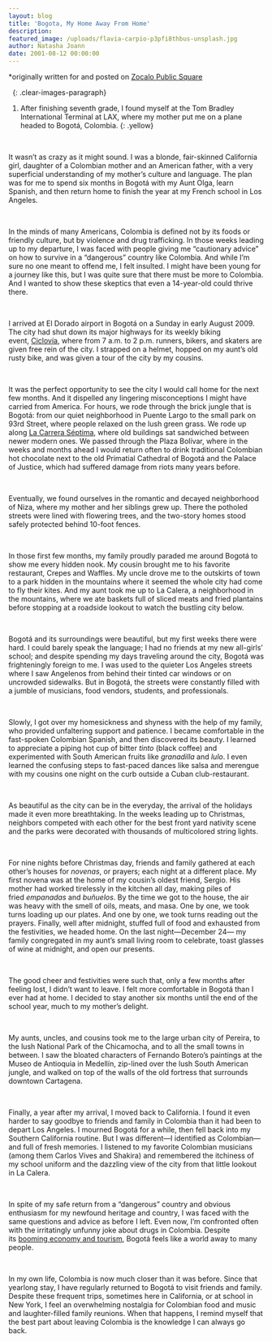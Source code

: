```yaml
---
layout: blog
title: 'Bogota, My Home Away From Home'
description:
featured_image: /uploads/flavia-carpio-p3pfi8thbus-unsplash.jpg
author: Natasha Joann
date: 2001-08-12 00:00:00
---
```


<span class="partial-highlight-mint">*originally written for and posted on <a target="_blank" href="https://www.zocalopublicsquare.org/2015/08/12/bogota-my-home-away-from-home/chronicles/where-i-go/">Zocalo Public Square</a></span>

&nbsp;
{: .clear-images-paragraph}

1. <span class="yellow">After finishing</span> seventh grade, I found myself at the Tom Bradley International Terminal at LAX, where my mother put me on a plane headed to Bogot&aacute;, Colombia.
   {: .yellow}

&nbsp;

It wasn’t as crazy as it might sound. I was a blonde, fair-skinned California girl, daughter of a Colombian mother and an American father, with a very superficial understanding of my mother’s culture and language. The plan was for me to spend six months in Bogot&aacute; with my Aunt Olga, learn Spanish, and then return home to finish the year at my French school in Los Angeles.

&nbsp;

In the minds of many Americans, Colombia is defined not by its foods or friendly culture, but by violence and drug trafficking. In those weeks leading up to my departure, I was faced with people giving me “cautionary advice” on how to survive in a “dangerous” country like Colombia. And while I’m sure no one meant to offend me, I felt insulted. I might have been young for a journey like this, but I was quite sure that there must be more to Colombia. And I wanted to show these skeptics that even a 14-year-old could thrive there.

&nbsp;

I arrived at El Dorado airport in Bogot&aacute; on a Sunday in early August 2009. The city had shut down its major highways for its weekly biking event,&nbsp;[Ciclov&iacute;a](https://en.wikipedia.org/wiki/Ciclov%C3%Ada), where from 7 a.m. to 2 p.m. runners, bikers, and skaters are given free rein of the city. I strapped on a helmet, hopped on my aunt’s old rusty bike, and was given a tour of the city by my cousins.

&nbsp;

It was the perfect opportunity to see the city I would call home for the next few months. And it dispelled any lingering misconceptions I might have carried from America. For hours, we rode through the brick jungle that is Bogot&aacute;: from our quiet neighborhood in Puente Largo to the small park on 93rd Street, where people relaxed on the lush green grass. We rode up along&nbsp;[La Carrera Séptima](https://en.wikipedia.org/wiki/Carrera_S%C3%A9ptima_&#40;Bogot%C3%A1&#41;), where old buildings sat sandwiched between newer modern ones. We passed through the Plaza Bol&iacute;var, where in the weeks and months ahead I would return often to drink traditional Colombian hot chocolate next to the old Primatial Cathedral of Bogot&aacute; and the Palace of Justice, which had suffered damage from riots many years before.

&nbsp;

Eventually, we found ourselves in the romantic and decayed neighborhood of Niza, where my mother and her siblings grew up. There the potholed streets were lined with flowering trees, and the two-story homes stood safely protected behind 10-foot fences.

&nbsp;

In those first few months, my family proudly paraded me around Bogot&aacute; to show me every hidden nook. My cousin brought me to his favorite restaurant, Crepes and Waffles. My uncle drove me to the outskirts of town to a park hidden in the mountains where it seemed the whole city had come to fly their kites. And my aunt took me up to La Calera, a neighborhood in the mountains, where we ate baskets full of sliced meats and fried plantains before stopping at a roadside lookout to watch the bustling city below.

&nbsp;

Bogot&aacute; and its surroundings were beautiful, but my first weeks there were hard. I could barely speak the language; I had no friends at my new all-girls’ school; and despite spending my days traveling around the city, Bogot&aacute; was frighteningly foreign to me. I was used to the quieter Los Angeles streets where I saw Angelenos from behind their tinted car windows or on uncrowded sidewalks. But in Bogot&aacute;, the streets were constantly filled with a jumble of musicians, food vendors, students, and professionals.

&nbsp;

Slowly, I got over my homesickness and shyness with the help of my family, who provided unfaltering support and patience. I became comfortable in the fast-spoken Colombian Spanish, and then discovered its beauty. I learned to appreciate a piping hot cup of bitter&nbsp;*tinto*&nbsp;(black coffee) and experimented with South American fruits like&nbsp;*granadilla*&nbsp;and&nbsp;*lulo*. I even learned the confusing steps to fast-paced dances like salsa and merengue with my cousins one night on the curb outside a Cuban club-restaurant.

&nbsp;

As beautiful as the city can be in the everyday, the arrival of the holidays made it even more breathtaking. In the weeks leading up to Christmas, neighbors competed with each other for the best front yard nativity scene and the parks were decorated with thousands of multicolored string lights.

&nbsp;

For nine nights before Christmas day, friends and family gathered at each other’s houses for&nbsp;*novenas*, or prayers; each night at a different place. My first novena was at the home of my cousin’s oldest friend, Sergio. His mother had worked tirelessly in the kitchen all day, making piles of fried&nbsp;*empanadas*&nbsp;and&nbsp;*bu&ntilde;uelos*. By the time we got to the house, the air was heavy with the smell of oils, meats, and masa. One by one, we took turns loading up our plates. And one by one, we took turns reading out the prayers. Finally, well after midnight, stuffed full of food and exhausted from the festivities, we headed home. On the last night—December 24— my family congregated in my aunt’s small living room to celebrate, toast glasses of wine at midnight, and open our presents.

&nbsp;

The good cheer and festivities were such that, only a few months after feeling lost, I didn’t want to leave. I felt more comfortable in Bogot&aacute; than I ever had at home. I decided to stay another six months until the end of the school year, much to my mother’s delight.

&nbsp;

My aunts, uncles, and cousins took me to the large urban city of Pereira, to the lush National Park of the Chicamocha, and to all the small towns in between. I saw the bloated characters of Fernando Botero’s paintings at the Museo de Antioquia in Medell&iacute;n, zip-lined over the lush South American jungle, and walked on top of the walls of the old fortress that surrounds downtown Cartagena.

&nbsp;

Finally, a year after my arrival, I moved back to California. I found it even harder to say goodbye to friends and family in Colombia than it had been to depart Los Angeles. I mourned Bogot&aacute; for a while, then fell back into my Southern California routine. But I was different—I identified as Colombian—and full of fresh memories. I listened to my favorite Colombian musicians (among them Carlos Vives and Shakira) and remembered the itchiness of my school uniform and the dazzling view of the city from that little lookout in La Calera.

&nbsp;

In spite of my safe return from a “dangerous” country and obvious enthusiasm for my newfound heritage and country, I was faced with the same questions and advice as before I left. Even now, I’m confronted often with the irritatingly unfunny joke about drugs in Colombia. Despite its&nbsp;[booming economy and tourism](http://www.nytimes.com/2015/03/20/greathomesanddestinations/a-dynamic-bogota-attracts-foreign-buyers-and-businesses.html?_r=0), Bogot&aacute; feels like a world away to many people.

&nbsp;

In my own life, Colombia is now much closer than it was before. Since that yearlong stay, I have regularly returned to Bogot&aacute; to visit friends and family. Despite these frequent trips, sometimes here in California, or at school in New York, I feel an overwhelming nostalgia for Colombian food and music and laughter-filled family reunions. When that happens, I remind myself that the best part about leaving Colombia is the knowledge I can always go back.